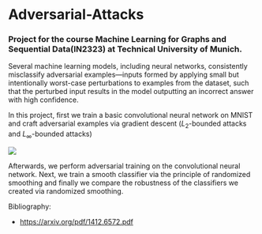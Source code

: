 # Adversarial-Attacks

### Project for the course Machine Learning for Graphs and Sequential Data(IN2323) at Technical University of Munich.

Several machine learning models, including neural networks, consistently misclassify adversarial examples—inputs formed by applying small but intentionally worst-case perturbations to examples from the dataset, such that the perturbed input results in the model outputting an incorrect answer with high confidence.

In this project, first we train a basic convolutional neural network on MNIST and craft adversarial examples via gradient descent ($L_2$-bounded attacks and $L_\infty$-bounded attacks)

<img src="https://render.githubusercontent.com/render/math?math=L_2">

Afterwards, we perform adversarial training on the convolutional neural network. Next, we train a smooth classifier via the principle of randomized smoothing and finally we compare the robustness of the classifiers we created via randomized smoothing.

Bibliography:
* https://arxiv.org/pdf/1412.6572.pdf
